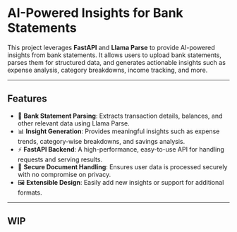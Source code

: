 # AI-Powered Insights for Bank Statements

This project leverages **FastAPI** and **Llama Parse** to provide AI-powered insights from bank statements. It allows users to upload bank statements, parses them for structured data, and generates actionable insights such as expense analysis, category breakdowns, income tracking, and more.

---

## Features

- 📝 **Bank Statement Parsing**: Extracts transaction details, balances, and other relevant data using Llama Parse.
- 📊 **Insight Generation**: Provides meaningful insights such as expense trends, category-wise breakdowns, and savings analysis.
- ⚡ **FastAPI Backend**: A high-performance, easy-to-use API for handling requests and serving results.
- 🔐 **Secure Document Handling**: Ensures user data is processed securely with no compromise on privacy.
- 🖼️ **Extensible Design**: Easily add new insights or support for additional formats.

---


## WIP
